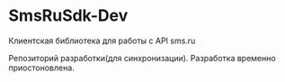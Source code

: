 # SmsRuSdk-Dev
Клиентская библиотека для работы с API sms.ru

Репозиторий разработки(для синхронизации).
Разработка временно приостоновлена.
